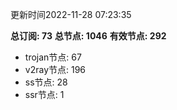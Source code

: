 更新时间2022-11-28 07:23:35

**总订阅: 73**
**总节点: 1046**
**有效节点: 292**
- trojan节点: 67
- v2ray节点: 196
- ss节点: 28
- ssr节点: 1
